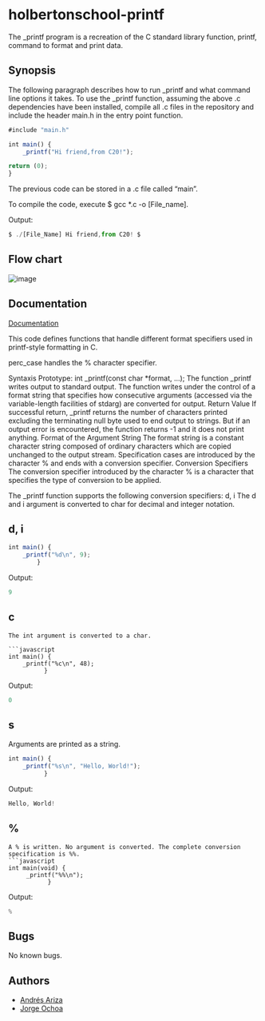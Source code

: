 
# holbertonschool-printf

The _printf program is a recreation of the C standard library function, printf, command to format and print data.


## Synopsis
The following paragraph describes how to run _printf and what command line options it takes. To use the _printf function, assuming the above .c dependencies have been installed, compile all .c files in the repository and include the header main.h in the entry point function.

```javascript
#include "main.h"

int main() {
    _printf("Hi friend,from C20!");

return (0);
}
```
The previous code can be stored in a .c file called “main”.

To compile the code, execute $ gcc *.c -o [File_name].

Output:
```javascript
$ ./[File_Name] Hi friend,from C20! $
```
## Flow chart
![image](https://user-images.githubusercontent.com/119007772/229589022-c418cffb-3c88-4d06-8566-88841d152a3c.png)


## Documentation

[Documentation](https://linktodocumentation)

This code defines functions that handle different format specifiers used in printf-style formatting in C.

perc_case handles the % character specifier.

Syntaxis Prototype: int _printf(const char *format, ...); The function _printf writes output to standard output. The function writes under the control of a format string that specifies how consecutive arguments (accessed via the variable-length facilities of stdarg) are converted for output. Return Value If successful return, _printf returns the number of characters printed excluding the terminating null byte used to end output to strings. But if an output error is encountered, the function returns -1 and it does not print anything. Format of the Argument String The format string is a constant character string composed of ordinary characters which are copied unchanged to the output stream. Specification cases are introduced by the character % and ends with a conversion specifier. Conversion Specifiers The conversion specifier introduced by the character % is a character that specifies the type of conversion to be applied.

The _printf function supports the following conversion specifiers: d, i The d and i argument is converted to char for decimal and integer notation.
## d, i
```javascript
int main() {
    _printf("%d\n", 9);
        }
```
Output:
```javascript
9
```
## c
```
The int argument is converted to a char.

```javascript
int main() {
    _printf("%c\n", 48);
          }
```
Output:
```javascript
0 
```
## s
Arguments are printed as a string.
```javascript
int main() {
    _printf("%s\n", "Hello, World!");
          }
```
Output:

```javascript
Hello, World!
```
## %
```
A % is written. No argument is converted. The complete conversion specification is %%.
```javascript
int main(void) {
     _printf("%%\n");
           }
```
Output:
```javascript
%
```


## Bugs

No known bugs.
## Authors

- [Andrés Ariza](https://www.github.com/andres-f-ariza)
- [Jorge Ochoa](https://www.github.com/goever1)
